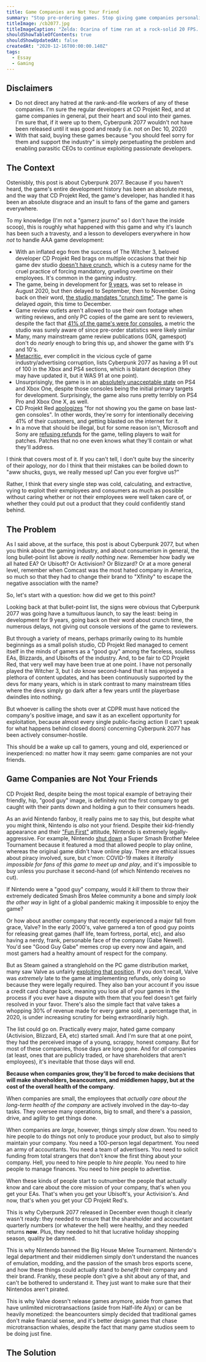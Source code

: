 ```yaml
---
title: Game Companies are Not Your Friend
summary: "Stop pre-ordering games. Stop giving game companies personalities (i.e. \"good guy CDPR\", \"good guy Nintendo\"). Stop trusting them. They will exploit and decieve their customers as much as the applicable laws allow."
titleImage: /cb2077.jpg
titleImageCaption: "Zelda: Ocarina of time ran at a rock-solid 20 FPS. So...that 17 looks mighty low in 2020. Credits to DigitalFoundary.com for the image"
shouldShowTableOfContents: true
shouldShowUpdatedAt: false
createdAt: "2020-12-16T00:00:00.140Z"
tags: 
  - Essay
  - Gaming
---
```


## Disclaimers
- Do not direct any hatred at the rank-and-file workers of any of these companies. I'm sure the regular developers at CD Projekt Red, and at game companies in general, put their heart and soul into their games. I'm sure that, if it were up to them, Cyberpunk 2077 wouldn't not have been released until it was good and ready (i.e. not on Dec 10, 2020)
- With that said, buying these games because "you should feel sorry for them and support the industry" is simply perpetuating the problem and enabling parasitic CEOs to continue exploiting passionate developers.

## The Context
Ostenisbly, this post is about Cyberpunk 2077. Because if you haven't heard, the game's entire development history has been an absolute mess, and the way that CD Projekt Red, the game's developer, has handled it has been an absolute disgrace and an insult to fans of the game and gamers everywhere.

To my knowledge (I'm not a "gamerz journo" so I don't have the inside scoop), this is roughly what happened with this game and why it's launch has been such a travesty, and a lesson to developers everywhere in how *not* to handle AAA game development:

- With an inflated ego from the success of The Witcher 3, beloved developer CD Projekt Red brags on multiple occasions that their hip game dev studio [doesn't have crunch](https://kotaku.com/cd-projekt-red-boss-again-promises-that-cyberpunk-devs-1835518344), which is a cutesy name for the cruel practice of forcing mandatory, grueling overtime on their employees. It's common in the gaming industry.
- The game, being in development for [9 years](https://www.gfinityesports.com/article/8658/cyberpunk-2077-how-long-has-it-been-in-development-9-years), was set to release in August 2020, but then delayed to September, then to November. Going back on their word, [the studio mandates "crunch time"](https://www.rockpapershotgun.com/2020/09/30/cyberpunk-2077-devs-backtrack-on-no-mandatory-crunch-stance-report-claims/). The game is delayed *again*, this time to December.
- Game review outlets aren't allowed to use their own footage when writing reviews, and only PC copies of the game are sent to reviewers, despite the fact that [41% of the game's were for consoles](https://www.nytimes.com/2020/12/14/technology/cyberpunk-2077-refund.html), a metric the studio was surely aware of since pre-order statistics were likely similar
- Many, many mainstream game review publications (IGN, gamespot) don't do *nearly* enough to bring this up, and shower the game with 9's and 10's.
- [Metacritic](https://www.metacritic.com/), ever complicit in the vicious cycle of game industry/advertising corruption, lists Cyberpunk 2077 as having a 91 out of 100 in the Xbox and PS4 sections, which is blatant deception (they may have updated it, but it WAS 91 at one point).
- Unsurprisingly, the game is in an [absolutely unacceptable state](https://gadgets.ndtv.com/games/reviews/cyberpunk-2077-review-ps4-xbox-one-price-size-gameplay-2338569) on PS4 and Xbox One, despite those consoles being the initial primary targets for development. Surprisingly, the game also runs pretty terribly on PS4 Pro and Xbox One X, as well.
- CD Projekt Red [apologizes](https://www.pcmag.com/news/cd-projekt-red-offers-apology-and-refunds-for-cyberpunk-2077) "for not showing you the game on base last-gen consoles". In other words, they're sorry for intentionally deceiving 41% of their customers, and getting blasted on the internet for it.
- In a move that should be illegal, but for some reason isn't, Microsoft and Sony are [refusing refunds](https://www.t3.com/us/news/cyberpunk-2077-ps4-and-xbox-players-fuming-as-sony-and-microsoft-refuse-refunds_) for the game, telling players to wait for patches. Patches that no one even knows what they'll contain or what they'll address.

I think that covers most of it. If you can't tell, I don't quite buy the sincerity of their apology, nor do I think that their mistakes can be boiled down to "aww shucks, guys, we really messed up! Can you ever forgive us?" 

Rather, I think that every single step was cold, calculating, and extractive, vying to exploit their exmployees and consumers as much as possible without caring whether or not their employees were well taken care of, or whether they could put out a product that they could confidently stand behind.

## The Problem
As I said above, at the surface, this post is about Cyberpunk 2077, but when you think about the gaming industry, and about consumerism in general, the long bullet-point list above *is really nothing new*. Remember how badly we all hated EA? Or Ubisoft? Or Activision? Or Blizzard? Or at a more general level, remember when Comcast was the most hated company in America, so much so that they had to change their brand to "Xfinity" to escape the negative association with the name?

So, let's start with a question: how did we get to this point?

Looking back at that bullet-point list, the signs were obvious that Cyberpunk 2077 was going have a tumultuous launch, to say the least: being in development for 9 years, going back on their word about crunch time, the numerous delays, not giving out console versions of the game to reviewers. 

But through a variety of means, perhaps primarily owing to its humble beginnings as a small polish studio, CD Projekt Red managed to cement itself in the minds of gamers as a "good guy" among the faceless, soulless EAs, Blizzards, and Ubisofts of the industry. And, to be fair to CD Projekt Red, that very well may have been true at one point. I have not personally played the Witcher 3, but I *do* know second-hand that it has enjoyed a plethora of content updates, and has been continuously supported by the devs for many years, which is in stark contrast to many mainstream titles where the devs simply go dark after a few years until the playerbase dwindles into nothing.

But whoever is calling the shots over at CDPR must have noticed the company's positive image, and saw it as an excellent opportunity for exploitation, because almost every single public-facing action (I can't speak for what happens behind closed doors) concerning Cyberpunk 2077 has been actively consumer-hostile.

This should be a wake up call to gamers, young and old, experienced or inexperienced: no matter how it may seem: game companies are not your friends.

## Game Companies are Not Your Friends
CD Projekt Red, despite being the most topical example of betraying their friendly, hip, "good guy" image, is definitely not the first company to get caught with their pants down and holding a gun to their consumers heads.

As an avid Nintendo fanboy, it really pains me to say this, but despite what you might think, Nintendo is *also* not your friend. Despite their kid-friendly appearance and their ["Fun First"](https://www.youtube.com/watch?v=FdxEUL18ySY) attitude, Nintendo is extremely legally-aggressive. For example, Nintendo [shut down](https://www.theverge.com/2020/11/20/21579392/nintendo-big-house-super-smash-bros-melee-tournament-slippi-cease-desist) a Super Smash Brother Melee Tournament because it featured a mod that allowed people to play online, whereas the original game didn't have online play. There are ethical issues about piracy involved, sure, but c'mon: COVID-19 makes it *literally impossible for fans of this game to meet up and play*, and it's impossible to buy unless you purchase it second-hand (of which Nintendo receives no cut).

If Nintendo were a "good guy" company, would it *kill* them to throw their extremely dedicated Smash Bros Melee community a bone and simply *look the other way* in light of a global pandemic making it impossible to enjoy the game?

Or how about another company that recently experienced a major fall from grace, Valve? In the early 2000's, valve garnered a ton of good guy points for releasing great games (half life, team fortress, portal, etc), and also having a nerdy, frank, personable face of the company (Gabe Newell). You'd see "Good Guy Gabe" memes crop up every now and again, and most gamers had a healthy amount of respect for the company.

But as Steam gained a stranglehold on the PC game distribution market, many saw Valve as unfairly [exploiting that position](https://www.polygon.com/2017/5/16/15622366/valve-gabe-newell-sales-origin-destructive). If you don't recall, Valve was *extremely* late to the game at implementing refunds, only doing so because they were legally required. They also ban your account if you issue a credit card charge back, meaning you lose all of your games in the process if you ever have a dispute with them that you feel doesn't get fairly resolved in your favor. There's also the simple fact that valve takes a whopping 30% of revenue made for every game sold, a percentage that, in 2020, is under increasing scrutiny for being extraordinarily high.

The list could go on. Practically every major, hated game company (Activision, Blizzard, EA, etc) started small. And I'm sure that at one point, they had the perceived image of a young, scrappy, honest company. But for most of these companies, those days are long gone. And for *all* companies (at least, ones that are publicly traded, or have shareholders that aren't employees), it's inevitable that those days will end.

**Because when companies grow, they'll be forced to make decisions that will make shareholders, beancounters, and middlemen happy, but at the cost of the overall health of the company**.

When companies are small, the employees that *actually care about the long-term health of the company* are actively involved in the day-to-day tasks. They oversee many operations, big to small, and there's a passion, drive, and agility to get things done.

When companies are *large*, however, things simply *slow down*. You need to hire people to do things not only to produce your product, but also to simply maintain your company. You need a 100-person legal department. You need an army of accountants. You need a team of advertisers. You need to solicit funding from total strangers that don't know the first thing about your company. Hell, you need to hire people to *hire people*. You need to hire people to manage finances. You need to hire people to advertise. 

When these kinds of people start to outnumber the people that actually know and care about the core mission of your company, that's when you get your EAs. That's when you get your Ubisoft's, your Activision's. And now, that's when you get your CD Projekt Red's.

This is why Cyberpunk 2077 released in December even though it clearly wasn't ready: they needed to ensure that the shareholder and accountant quarterly numbers (or whatever the hell) were healthy, and they needed returns **now**. Plus, they needed to hit that lucrative holiday shopping season, quality be damned.

This is why Nintendo banned the Big House Melee Tournament. Nintendo's legal department and their middlemen simply don't understand the nuances of emulation, modding, and the passion of the smash bros esports scene, and how these things could actually stand to *benefit* their company and their brand. Frankly, these people don't give a shit about any of that, and can't be bothered to understand it. They just want to make sure that their Nintendos aren't pirated.

This is why Valve doesn't release games anymore, aside from games that have unlimited microtransactions (aside from Half-life Alyx) or can be heavily monetized: the beancounters simply decided that traditional games don't make financial sense, and it's better design games that chase microtransaction whales, despite the fact that many game studios seem to be doing just fine.
## The Solution